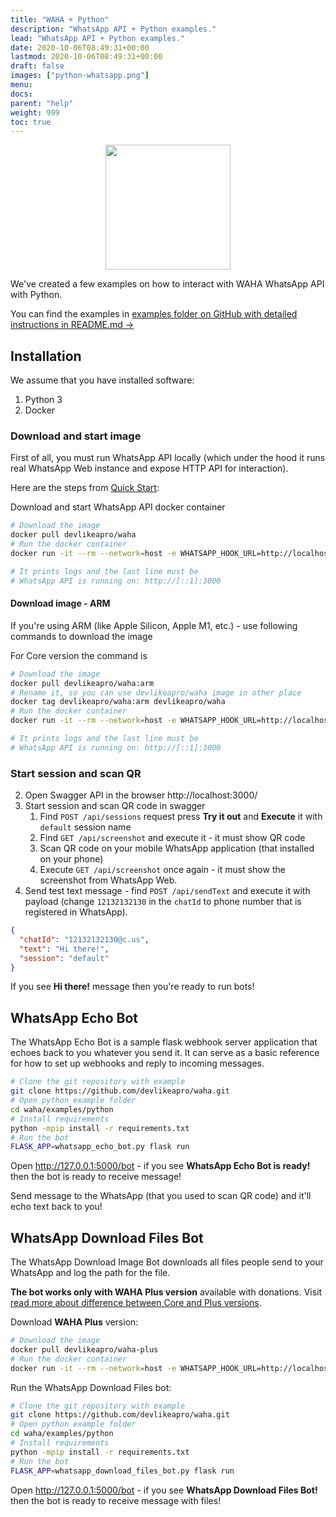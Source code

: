 ```yaml
---
title: "WAHA + Python"
description: "WhatsApp API + Python examples."
lead: "WhatsApp API + Python examples."
date: 2020-10-06T08:49:31+00:00
lastmod: 2020-10-06T08:49:31+00:00
draft: false
images: ["python-whatsapp.png"]
menu:
docs:
parent: "help"
weight: 999
toc: true
---
```


<p align="center">
  <img src="/images/python-whatsapp.png" style="width: 200px">
</p>

We've created a few examples on how to interact with WAHA WhatsApp API with Python.

You can find the examples in [examples folder on GitHub with detailed instructions in README.md ->](https://github.com/devlikeapro/waha/tree/core/examples/python)

## Installation

We assume that you have installed software:

1. Python 3
2. Docker

### Download and start image

First of all, you must run WhatsApp API locally (which under the hood it
runs real WhatsApp Web instance and expose HTTP API for interaction).

Here are the steps from
[Quick Start](https://waha.devlike.pro/docs/overview/quick-start/):

Download and start WhatsApp API docker container

```bash
# Download the image
docker pull devlikeapro/waha
# Run the docker container
docker run -it --rm --network=host -e WHATSAPP_HOOK_URL=http://localhost:5000/bot -e "WHATSAPP_HOOK_EVENTS=*" --name waha devlikeapro/waha

# It prints logs and the last line must be
# WhatsApp API is running on: http://[::1]:3000
```

#### Download image - ARM

If you're using ARM (like Apple Silicon, Apple M1, etc.) - use following
commands to download the image

 For Core version the command is

```bash
# Download the image
docker pull devlikeapro/waha:arm
# Rename it, so you can use devlikeapro/waha image in other place
docker tag devlikeapro/waha:arm devlikeapro/waha
# Run the docker container
docker run -it --rm --network=host -e WHATSAPP_HOOK_URL=http://localhost:5000/bot -e "WHATSAPP_HOOK_EVENTS=*" --name waha devlikeapro/waha

# It prints logs and the last line must be
# WhatsApp API is running on: http://[::1]:3000
```

### Start session and scan QR

2. Open Swagger API in the browser http://localhost:3000/
3. Start session and scan QR code in swagger
   1. Find `POST /api/sessions` request press **Try it out** and
      **Execute** it with `default` session name
   2. Find `GET /api/screenshot` and execute it - it must show QR code
   3. Scan QR code on your mobile WhatsApp application (that installed on your
      phone)
   4. Execute `GET /api/screenshot` once again - it must show the screenshot
      from WhatsApp Web.
4. Send test text message - find `POST /api/sendText` and execute it with
   payload (change `12132132130` in the `chatId` to phone number that is
   registered in WhatsApp).

```json
{
  "chatId": "12132132130@c.us",
  "text": "Hi there!",
  "session": "default"
}
```

If you see **Hi there!** message then you're ready to run bots!

## WhatsApp Echo Bot

The WhatsApp Echo Bot is a sample flask webhook server application that echoes
back to you whatever you send it. It can serve as a basic reference for how to
set up webhooks and reply to incoming messages.

```bash
# Clone the git repository with example
git clone https://github.com/devlikeapro/waha.git
# Open python example folder
cd waha/examples/python
# Install requirements
python -mpip install -r requirements.txt
# Run the bot
FLASK_APP=whatsapp_echo_bot.py flask run
```

Open http://127.0.0.1:5000/bot - if you see **WhatsApp Echo Bot is ready!** then
the bot is ready to receive message!

Send message to the WhatsApp (that you used to scan QR code) and it'll echo text
back to you!

## WhatsApp Download Files Bot

The WhatsApp Download Image Bot downloads all files people send to your WhatsApp
and log the path for the file.

**The bot works only with WAHA Plus version** available with donations. Visit
[read more about difference between Core and Plus versions](https://waha.devlike.pro/docs/how-to/waha-plus/).

Download **WAHA Plus** version:

```bash
# Download the image
docker pull devlikeapro/waha-plus
# Run the docker container
docker run -it --rm --network=host -e WHATSAPP_HOOK_URL=http://localhost:5000/bot -e "WHATSAPP_HOOK_EVENTS=*" --name waha devlikeapro/waha-plus
```

Run the WhatsApp Download Files bot:

```bash
# Clone the git repository with example
git clone https://github.com/devlikeapro/waha.git
# Open python example folder
cd waha/examples/python
# Install requirements
python -mpip install -r requirements.txt
# Run the bot
FLASK_APP=whatsapp_download_files_bot.py flask run
```

Open http://127.0.0.1:5000/bot - if you see **WhatsApp Download Files Bot!**
then the bot is ready to receive message with files!

